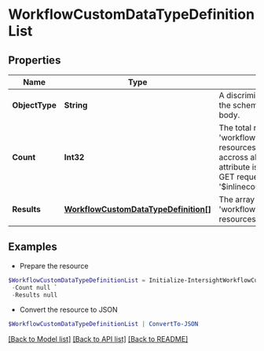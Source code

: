# WorkflowCustomDataTypeDefinitionList
## Properties

Name | Type | Description | Notes
------------ | ------------- | ------------- | -------------
**ObjectType** | **String** | A discriminator value to disambiguate the schema of a HTTP GET response body. | 
**Count** | **Int32** | The total number of &#39;workflow.CustomDataTypeDefinition&#39; resources matching the request, accross all pages. The &#39;Count&#39; attribute is included when the HTTP GET request includes the &#39;$inlinecount&#39; parameter. | [optional] 
**Results** | [**WorkflowCustomDataTypeDefinition[]**](WorkflowCustomDataTypeDefinition.md) | The array of &#39;workflow.CustomDataTypeDefinition&#39; resources matching the request. | [optional] 

## Examples

- Prepare the resource
```powershell
$WorkflowCustomDataTypeDefinitionList = Initialize-IntersightWorkflowCustomDataTypeDefinitionList  -ObjectType null `
 -Count null `
 -Results null
```

- Convert the resource to JSON
```powershell
$WorkflowCustomDataTypeDefinitionList | ConvertTo-JSON
```

[[Back to Model list]](../README.md#documentation-for-models) [[Back to API list]](../README.md#documentation-for-api-endpoints) [[Back to README]](../README.md)

